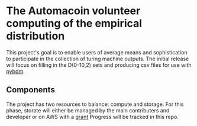 # The Automacoin volunteer computing of the empirical distribution

This project's goal is to enable users of average means and sophistication to participate in the collection of turing machine outputs. The initial release will focus on filling in the D(0-10,2) sets and producing csv files for use with [pybdm](https://github.com/sztal/pybdm).


## Components

The project has two resources to balance: compute and storage. For this phase, storate will either be managed by the main contributers and developer or on AWS with a [grant](https://aws.amazon.com/grants/) Progress will be tracked in this repo. 
